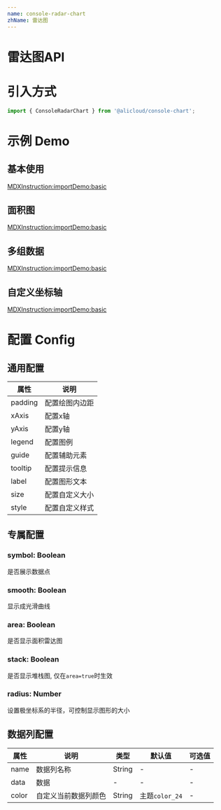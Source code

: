```yaml
---
name: console-radar-chart
zhName: 雷达图
---
```


# 雷达图API

# 引入方式

```javascript
import { ConsoleRadarChart } from '@alicloud/console-chart';
```

# 示例 Demo

## 基本使用

[MDXInstruction:importDemo:basic](./demo/basic.tsx)

## 面积图

[MDXInstruction:importDemo:basic](./demo/area.tsx)

## 多组数据

[MDXInstruction:importDemo:basic](./demo/multi.tsx)

## 自定义坐标轴

[MDXInstruction:importDemo:basic](./demo/axis.tsx)

# 配置 Config

## 通用配置
| 属性 | 说明 |
| --- | --- |
| padding | 配置绘图内边距 |
| xAxis | 配置x轴 |
| yAxis | 配置y轴 |
| legend | 配置图例 |
| guide | 配置辅助元素 |
| tooltip | 配置提示信息 |
| label | 配置图形文本 |
| size | 配置自定义大小 |
| style | 配置自定义样式 |

## 专属配置

### symbol: Boolean
是否展示数据点

### smooth: Boolean
显示成光滑曲线

### area: Boolean
是否显示面积雷达图

### stack: Boolean
是否显示堆栈图, 仅在`area=true`时生效

### radius: Number
设置极坐标系的半径，可控制显示图形的大小

## 数据列配置

| 属性 | 说明 | 类型 | 默认值 | 可选值 |
| --- | --- | --- | --- | --- |
| name | 数据列名称 | String | - | - |
| data | 数据 | - | - | - |
| color | 自定义当前数据列颜色 | String | 主题`color_24` | - |
